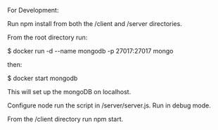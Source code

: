 For Development:

Run npm install from both the /client and /server directories.

From the root directory run:

$ docker run -d --name mongodb -p 27017:27017 mongo

then:

$ docker start mongodb

This will set up the mongoDB on localhost.

Configure node run the script in /server/server.js. Run in debug mode.

From the /client directory run npm start.